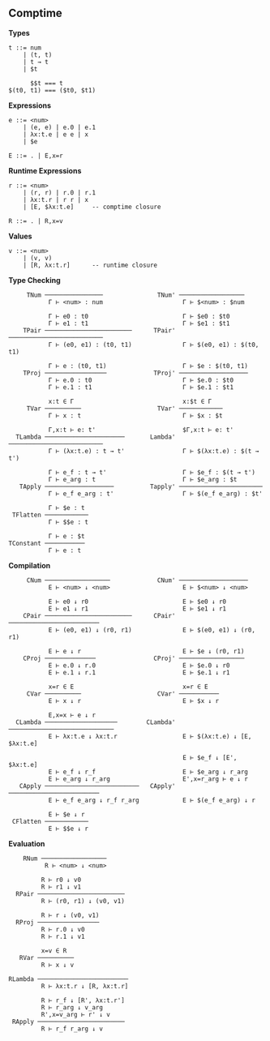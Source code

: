 ## Comptime

**Types**

    t ::= num
        | (t, t)
        | t → t
        | $t

          $$t === t
    $(t0, t1) === ($t0, $t1)

**Expressions**

    e ::= <num>
        | (e, e) | e.0 | e.1
        | λx:t.e | e e | x
        | $e
    
    E ::= . | E,x=r

**Runtime Expressions**

    r ::= <num>
        | (r, r) | r.0 | r.1
        | λx:t.r | r r | x
        | [E, $λx:t.e]     -- comptime closure
    
    R ::= . | R,x=v

**Values**

    v ::= <num>
        | (v, v)
        | [R, λx:t.r]      -- runtime closure

**Type Checking**

         TNum ────────────────               TNum' ──────────────────
               Γ ⊢ <num> : num                      Γ ⊢ $<num> : $num
                                                                               
               Γ ⊢ e0 : t0                          Γ ⊢ $e0 : $t0
               Γ ⊢ e1 : t1                          Γ ⊢ $e1 : $t1
        TPair ────────────────────────      TPair' ──────────────────────────
               Γ ⊢ (e0, e1) : (t0, t1)              Γ ⊢ $(e0, e1) : $(t0, t1)

               Γ ⊢ e : (t0, t1)                     Γ ⊢ $e : $(t0, t1)
        TProj ─────────────────             TProj' ───────────────────
               Γ ⊢ e.0 : t0                         Γ ⊢ $e.0 : $t0
               Γ ⊢ e.1 : t1                         Γ ⊢ $e.1 : $t1    
                                                                               
               x:t ∈ Γ                              x:$t ∈ Γ
         TVar ──────────                     TVar' ────────────
               Γ ⊢ x : t                            Γ ⊢ $x : $t
                                                                               
               Γ,x:t ⊢ e: t'                        $Γ,x:t ⊢ e: t'
      TLambda ──────────────────────       Lambda' ──────────────────────────
               Γ ⊢ (λx:t.e) : t → t'                Γ ⊢ $(λx:t.e) : $(t → t')
                                                                               
               Γ ⊢ e_f : t → t'                     Γ ⊢ $e_f : $(t → t')
               Γ ⊢ e_arg : t                        Γ ⊢ $e_arg : $t
       TApply ───────────────────          Tapply' ───────────────────────
               Γ ⊢ e_f e_arg : t'                   Γ ⊢ $(e_f e_arg) : $t'

               Γ ⊢ $e : t
     TFlatten ────────────
               Γ ⊢ $$e : t

               Γ ⊢ e : $t
    TConstant ───────────
               Γ ⊢ e : t


**Compilation**

         CNum ──────────────────             CNum' ───────────────────
               E ⊢ <num> ↓ <num>                    E ⊢ $<num> ↓ <num>
                                                   
               E ⊢ e0 ↓ r0                          E ⊢ $e0 ↓ r0
               E ⊢ e1 ↓ r1                          E ⊢ $e1 ↓ r1
        CPair ────────────────────────      CPair' ─────────────────────────
               E ⊢ (e0, e1) ↓ (r0, r1)              E ⊢ $(e0, e1) ↓ (r0, r1)
                                        
               E ⊢ e ↓ r                            E ⊢ $e ↓ (r0, r1)
        CProj ──────────────                CProj' ──────────────────
               E ⊢ e.0 ↓ r.0                        E ⊢ $e.0 ↓ r0
               E ⊢ e.1 ↓ r.1                        E ⊢ $e.1 ↓ r1
                                        
               x=r ∈ E                              x=r ∈ E
         CVar ──────────                     CVar' ───────────
               E ⊢ x ↓ r                            E ⊢ $x ↓ r
                                        
               E,x=x ⊢ e ↓ r
      CLambda ────────────────────        CLambda' ─────────────────────────────
               E ⊢ λx:t.e ↓ λx:t.r                  E ⊢ $(λx:t.e) ↓ [E, $λx:t.e]
                                        
                                                    E ⊢ $e_f ↓ [E', $λx:t.e]
               E ⊢ e_f ↓ r_f                        E ⊢ $e_arg ↓ r_arg
               E ⊢ e_arg ↓ r_arg                    E',x=r_arg ⊢ e ↓ r
       CApply ──────────────────────────   CApply' ─────────────────────────
               E ⊢ e_f e_arg ↓ r_f r_arg            E ⊢ $(e_f e_arg) ↓ r
                                        
               E ⊢ $e ↓ r
     CFlatten ────────────
               E ⊢ $$e ↓ r

**Evaluation**

        RNum ──────────────────
              R ⊢ <num> ↓ <num>
             
             R ⊢ r0 ↓ v0
             R ⊢ r1 ↓ v1
      RPair ────────────────────────
             R ⊢ (r0, r1) ↓ (v0, v1)

             R ⊢ r ↓ (v0, v1)
      RProj ─────────────────
             R ⊢ r.0 ↓ v0
             R ⊢ r.1 ↓ v1

             x=v ∈ R
       RVar ──────────
             R ⊢ x ↓ v

    RLambda ─────────────────────────
             R ⊢ λx:t.r ↓ [R, λx:t.r]

             R ⊢ r_f ↓ [R', λx:t.r']
             R ⊢ r_arg ↓ v_arg
             R',x=v_arg ⊢ r' ↓ v
     RApply ────────────────────────
             R ⊢ r_f r_arg ↓ v

